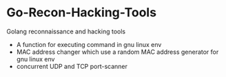 # Go-Recon-Hacking-Tools
 Golang reconnaissance and hacking tools 
- A function for executing command in gnu linux env
- MAC address changer which use a random MAC address generator for gnu linux env
- concurrent UDP and TCP port-scanner

